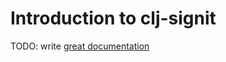 # Introduction to clj-signit

TODO: write [great documentation](http://jacobian.org/writing/what-to-write/)
